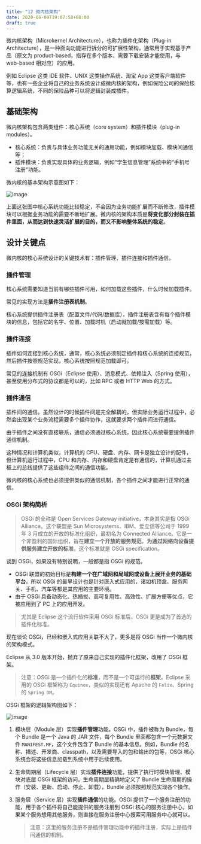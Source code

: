 ```yaml
---
title: "12 微内核架构"
date: 2020-06-09T19:07:58+08:00
draft: true
---
```


微内核架构（Microkernel Architecture），也称为插件化架构（Plug-in Architecture），是一种面向功能进行拆分的可扩展性架构，通常用于实现基于产品（原文为 product-based，指存在多个版本、需要下载安装才能使用，与 web-based 相对应）的应用。

例如 Eclipse 这类 IDE 软件、UNIX 这类操作系统、淘宝 App 这类客户端软件等，也有一些企业将自己的业务系统设计成微内核的架构，例如保险公司的保险核算逻辑系统，不同的保险品种可以将逻辑封装成插件。

## 基础架构

微内核架构包含两类组件：核心系统（core system）和插件模块（plug-in modules）。

- 核心系统：负责与具体业务功能无关的通用功能，例如模块加载、模块间通信等；
- 插件模块：负责实现具体的业务逻辑，例如“学生信息管理”系统中的“手机号注册”功能。

微内核的基本架构示意图如下：

![image](/images/a4b419cd879f821e457a18be288ec574.png)

上面这张图中核心系统功能比较稳定，不会因为业务功能扩展而不断修改，插件模块可以根据业务功能的需要不断地扩展。微内核的架构本质是**将变化部分封装在插件里面，从而达到快速灵活扩展的目的，而又不影响整体系统的稳定**。

## 设计关键点

微内核的核心系统设计的关键技术有：插件管理、插件连接和插件通信。

### 插件管理

核心系统需要知道当前有哪些插件可用，如何加载这些插件，什么时候加载插件。

常见的实现方法是**插件注册表机制**。

核心系统提供插件注册表（配置文件/代码/数据库），插件注册表含有每个插件模块的信息，包括它的名字、位置、加载时机（启动就加载/按需加载）等。

### 插件连接

插件如何连接到核心系统，通常，核心系统必须制定插件和核心系统的连接规范，然后插件按照规范实现，核心系统按照规范加载即可。

常见的连接机制有 OSGi（Eclipse 使用）、消息模式、依赖注入（Spring 使用），甚至使用分布式的协议都是可以的，比如 RPC 或者 HTTP Web 的方式。

### 插件通信

插件间的通信。虽然设计的时候插件间是完全解耦的，但实际业务运行过程中，必然会出现某个业务流程需要多个插件协作，这就要求两个插件间进行通信。

由于插件之间没有直接联系，通信必须通过核心系统，因此核心系统需要提供插件通信机制。

这种情况和计算机类似，计算机的 CPU、硬盘、内存、网卡是独立设计的配件，但计算机运行过程中，CPU 和内存、内存和硬盘肯定是有通信的，计算机通过主板上的总线提供了这些组件之间的通信功能。

微内核的核心系统也必须提供类似的通信机制，各个插件之间才能进行正常的通信。

### OSGi 架构简析

> OSGi 的全称是 Open Services Gateway initiative，本身其实是指 OSGi Alliance。这个联盟是 Sun Microsystems、IBM、爱立信等公司于 1999 年 3 月成立的开放的标准化组织，最初名为 Connected Alliance。它是一个非盈利的国际组织，旨在**建立一个开放的服务规范**，**为通过网络向设备提供服务建立开放的标准**，这个标准就是 OSGi specification。

谈到 OSGi，如果没有特别说明，一般都是指 OSGi 的规范。

- OSGi 联盟的初始目标是**构建一个在广域网和局域网或设备上展开业务的基础平台**，所以 OSGi 的最早设计也是针对嵌入式应用的，诸如机顶盒、服务网关、手机、汽车等都是其应用的主要环境。
- 由于 OSGi 具备动态化、热插拔、高可复用性、高效性、扩展方便等优点，它被应用到了 PC 上的应用开发。

> 尤其是 Eclipse 这个流行软件采用 OSGi 标准后，OSGi 更是成为了首选的插件化标准。

现在谈论 OSGi，已经和嵌入式应用关联不大了，更多是将 OSGi 当作一个微内核的架构模式。

Eclipse 从 3.0 版本开始，抛弃了原来自己实现的插件化框架，改用了 OSGi 框架。

> 注意：OSGi 是一个插件化的**标准**，而不是一个可运行的**框架**，Eclipse 采用的 OSGi 框架称为 `Equinox`，类似的实现还有 Apache 的 `Felix`、Spring 的 `Spring DM`。

OSGi 框架的逻辑架构图如下：

![image](/images/265e3265d64ee236a4d56eebd05a3882.png)

1. 模块层（Module 层）实现**插件管理**功能。OSGi 中，插件被称为 Bundle，每个 Bundle 是一个 Java 的 JAR 文件，每个 Bundle 里面都包含一个元数据文件 `MANIFEST.MF`，这个文件包含了 Bundle 的基本信息。例如，Bundle 的名称、描述、开发商、classpath，以及需要导入的包和输出的包等，OSGi 核心系统会将这些信息加载到系统中用于后续使用。
2. 生命周期层（Lifecycle 层）实现**插件连接**功能，提供了执行时模块管理、模块对底层 OSGi 框架的访问。生命周期层精确地定义了 Bundle 生命周期的操作（安装、更新、启动、停止、卸载），Bundle 必须按照规范实现各个操作。
3. 服务层（Service 层）实现**插件通信**的功能。OSGi 提供了一个服务注册的功能，用于各个插件将自己能提供的服务注册到 OSGi 核心的服务注册中心，如果某个服务想用其他服务，则直接在服务注册中心搜索可用服务中心就可以。

    > 注意：这里的服务注册不是插件管理功能中的插件注册，实际上是插件间通信的机制。
